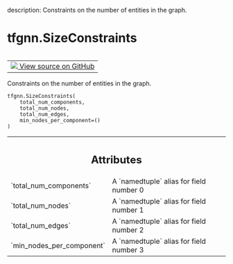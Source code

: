 description: Constraints on the number of entities in the graph.

<div itemscope itemtype="http://developers.google.com/ReferenceObject">
<meta itemprop="name" content="tfgnn.SizeConstraints" />
<meta itemprop="path" content="Stable" />
<meta itemprop="property" content="__new__"/>
</div>

# tfgnn.SizeConstraints

<!-- Insert buttons and diff -->

<table class="tfo-notebook-buttons tfo-api nocontent" align="left">
<td>
  <a target="_blank" href="https://github.com/tensorflow/gnn/tree/master/tensorflow_gnn/graph/preprocessing_common.py#L9-L15">
    <img src="https://www.tensorflow.org/images/GitHub-Mark-32px.png" />
    View source on GitHub
  </a>
</td>
</table>



Constraints on the number of entities in the graph.

<pre class="devsite-click-to-copy prettyprint lang-py tfo-signature-link">
<code>tfgnn.SizeConstraints(
    total_num_components,
    total_num_nodes,
    total_num_edges,
    min_nodes_per_component=()
)
</code></pre>



<!-- Placeholder for "Used in" -->




<!-- Tabular view -->
 <table class="responsive fixed orange">
<colgroup><col width="214px"><col></colgroup>
<tr><th colspan="2"><h2 class="add-link">Attributes</h2></th></tr>

<tr>
<td>
`total_num_components`
</td>
<td>
A `namedtuple` alias for field number 0
</td>
</tr><tr>
<td>
`total_num_nodes`
</td>
<td>
A `namedtuple` alias for field number 1
</td>
</tr><tr>
<td>
`total_num_edges`
</td>
<td>
A `namedtuple` alias for field number 2
</td>
</tr><tr>
<td>
`min_nodes_per_component`
</td>
<td>
A `namedtuple` alias for field number 3
</td>
</tr>
</table>



